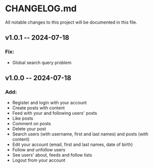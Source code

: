 # CHANGELOG.md

All notable changes to this project will be documented in this file.

## v1.0.1 -- 2024-07-18
### Fix:
- Global search query problem

## v1.0.0 -- 2024-07-18
### Add:
- Register and login with your account
- Create posts with content
- Feed with your and following users' posts
- Like posts
- Comment on posts
- Delete your post
- Search users (with username, first and last names) and posts (with content)
- Edit your account (email, first and last names, date of birth)
- Follow and unfollow users
- See users' about, feeds and follow lists
- Logout from your account